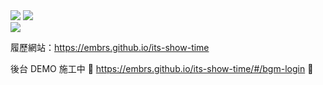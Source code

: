 <div>
  <!--   <img align="center" src="https://github-readme-stats.vercel.app/api?username=Embrs&include_all_commits=true&count_private=true&show_icons=true&title_color=7A7ADB&icon_color=2234AE&text_color=D3D3D3&bg_color=000"> -->
  <img src="https://github-readme-stats.vercel.app/api/top-langs/?username=Embrs&langs_count=8&theme=dark&count_private=true&layout=compact">
  <img src="https://streak-stats.demolab.com?user=Embrs&theme=highcontrast&border_radius=4&&card_width=400&locale=zh_Hant&date_format=%5BY.%5Dn.j">
</div>
<img src="https://github-profile-trophy.vercel.app/?username=Embrs&theme=onedark">

履歷網站：https://embrs.github.io/its-show-time

後台 DEMO 施工中 🚧 https://embrs.github.io/its-show-time/#/bgm-login 🚧


